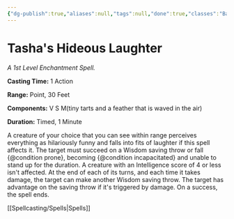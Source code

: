 ```yaml
---
{"dg-publish":true,"aliases":null,"tags":null,"done":true,"classes":"Bard, Wizard,","spellLevel":1,"school":"Enchantment","source":"PHB","permalink":"/spells/tasha-s-hideous-laughter/","dgHomeLink":false,"dgPassFrontmatter":true}
---
```


# Tasha's Hideous Laughter
*A 1st Level Enchantment Spell.*

**Casting Time:** 1 Action

**Range:** Point, 30 Feet

**Components:** V S M(tiny tarts and a feather that is waved in the air)

**Duration:** Timed, 1 Minute

A creature of your choice that you can see within range perceives everything as hilariously funny and falls into fits of laughter if this spell affects it. The target must succeed on a Wisdom saving throw or fall {@condition prone}, becoming {@condition incapacitated} and unable to stand up for the duration. A creature with an Intelligence score of 4 or less isn't affected.
At the end of each of its turns, and each time it takes damage, the target can make another Wisdom saving throw. The target has advantage on the saving throw if it's triggered by damage. On a success, the spell ends.

[[Spellcasting/Spells|Spells]]